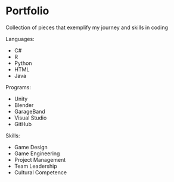 # Portfolio
Collection of pieces that exemplify my journey and skills in coding

Languages:
- C# 
- R
- Python
- HTML
- Java

Programs:
- Unity
- Blender
- GarageBand
- Visual Studio
- GitHub

Skills:
- Game Design
- Game Engineering
- Project Management
- Team Leadership
- Cultural Competence
